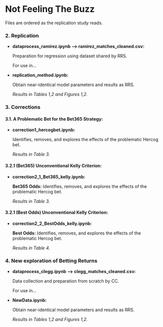 # Not Feeling The Buzz

Files are ordered as the replication study reads.

### 2. Replication

- **dataprocess_ramirez.ipynb ⟶ ramirez_matches_cleaned.csv:**

   Preparation for regression using dataset shared by RRS.

    For use in...
- **replication_method.ipynb:**

    Obtain near-identical model parameters and results as RRS.
    
    *Results in Tables 1,2 and Figures 1,2.*

### 3. Corrections
#### 3.1. A Problematic Bet for the Bet365 Strategy:
- **correction1_hercogbet.ipynb:**

    Identifies, removes, and explores the effects of the problematic Hercog bet.

    *Results in Table 3.*

#### 3.2.1 (Bet365) Unconventional Kelly Criterion:
- **correction2_1_Bet365_kelly.ipynb:**

    **Bet365 Odds:** Identifies, removes, and explores the effects of the problematic Hercog bet.

    *Results in Table 3.*

#### 3.2.1 (Best Odds) Unconventional Kelly Criterion:
- **correction2_2_BestOdds_kelly.ipynb:**
    
    **Best Odds:** Identifies, removes, and explores the effects of the problematic Hercog bet.

    *Results in Table 4.*

### 4. New exploration of Betting Returns

- **dataprocess_clegg.ipynb ⟶ clegg_matches_cleaned.csv:**

   Data collection and preparation from scratch by CC.

    For use in...
- **NewData.ipynb:**

    Obtain near-identical model parameters and results as RRS.
    
    *Results in Tables 1,2 and Figures 1,2.*